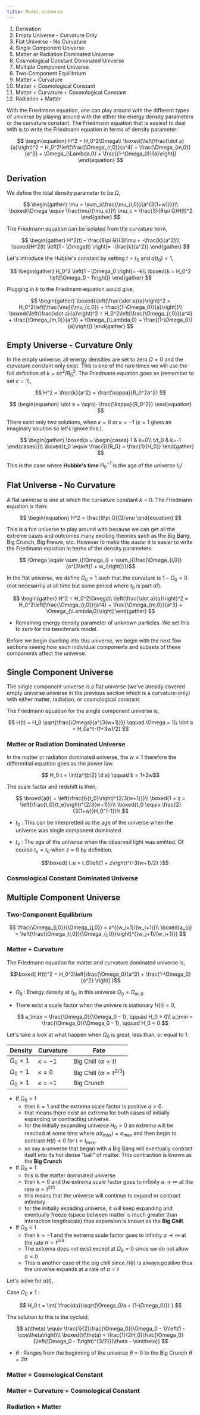 ```yaml
---
title: Model Universe
---
```


<!-- TOC -->

1. Derivation
2. Empty Universe - Curvature Only
3. Flat Universe - No Curvature
4. Single Component Universe
  1. Matter or Radiation Dominated Universe
  2. Cosmological Constant Dominated Universe
5. Multiple Component Universe
  1. Two-Component Equilibrium
  2. Matter + Curvature
  3. Matter + Cosmological Constant
  4. Matter + Curvature + Cosmological Constant
  5. Radiation + Matter

<!-- /TOC -->

With the Friedmann equation, one can play around with the different types of universe by playing around with the either the energy density parameters or the curvature constant. The Friedmann equation that is easiest to deal with is to write the Friedmann equation in terms of density parameter:

$$
\begin{equation}
    H^2 = H_0^2\Omega\\
    \boxed{\left(\frac{\dot a}{a}\right)^2 = H_0^2\left[\frac{\Omega_{r,0}}{a^4} + \frac{\Omega_{m,0}}{a^3} + \Omega_{\Lambda,0} + \frac{(1-\Omega_0)}{a}\right]}
\end{equation}
$$

<a id="markdown-derivation" name="derivation"></a>
## Derivation

We define the total density parameter to be $\Omega$,

$$
\begin{gather}
    \mu = \sum_i{\frac{\mu_{i,0}}{a^{3(1+w)}}}\\
    \boxed{\Omega \equiv \frac{\mu}{\mu_c}}\\
    \mu_c = \frac{3}{8\pi G}H(t)^2
\end{gather}
$$

The Friedmann equation can be isolated from the curvature term,

$$
\begin{gather}
    H^2(t) - \frac{8\pi G}{3}\mu = -\frac{k}{a^2}\\
    \boxed{H^2(t) \left[1 - \Omega(t) \right]= -\frac{k}{a^2}}
\end{gather}
$$

Let's introduce the Hubble's constant by setting $t = t_0$ and $a(t_0)=1$,

$$
\begin{gather}
    H_0^2 \left[1 - \Omega_0 \right]= -k\\
    \boxed{k = H_0^2 \left[\Omega_0 - 1\right]}
\end{gather}
$$

Plugging in $k$ to the Friedmann equation would give,

$$
\begin{gather}
    \boxed{\left(\frac{\dot a}{a}\right)^2 = H_0^2\left[\frac{\mu}{\mu_{c,0}} + \frac{(1-\Omega_0)}{a}\right]}\\
    \boxed{\left(\frac{\dot a}{a}\right)^2 = H_0^2\left[\frac{\Omega_{r,0}}{a^4} + \frac{\Omega_{m,0}}{a^3} + \Omega_{\Lambda,0} + \frac{(1-\Omega_0)}{a}\right]}
\end{gather}
$$


<a id="markdown-empty-universe---curvature-only" name="empty-universe---curvature-only"></a>
## Empty Universe - Curvature Only
In the empty universe, all energy densities are set to zero $\Omega = 0$ and the curvature constant only exist. This is one of the rare times we will use the full definition of $k = \kappa c^2/R_0^2$. The Friedmann equation goes as (remember to set $c = 1$),

$$ H^2 = \frac{k}{a^2} = \frac{\kappa}{R_0^2a^2} $$

$$ \begin{equation}
    \dot a = \sqrt{- \frac{\kappa}{R_0^2}}
\end{equation} $$

There exist only two solutions, when $\kappa = 0$ or $\kappa = -1$ ($\kappa = 1$ gives an imaginary solution so let's ignore this.).

$$ \begin{gather}
    \boxed{a = \begin{cases}
        1 & k=0\\
        t/t_0 & k=-1
    \end{cases}}\\
    \boxed{t_0 \equiv \frac{1}{R_0} = \frac{1}{H_0}}
\end{gather} $$

This is the case where **Hubble's time** $H_0^{-1}$ is the age of the universe $t_0$!

<a id="markdown-flat-universe---no-curvature" name="flat-universe---no-curvature"></a>
## Flat Universe - No Curvature
A flat universe is one at which the curvature constant $k = 0$. The Friedmann equation is then:

$$ \begin{equation}
    H^2 = \frac{8\pi G}{3}\mu
\end{equation} $$

This is a fun universe to play around with because we can get all the extreme cases and outcomes many exciting theories such as the Big Bang, Big Crunch, Big Freeze, etc. However to make this easier it is easier to write the Friedmann equation in terms of the density parameters:

$$ \Omega \equiv \sum_i{\Omega_i} = \sum_i{\frac{\Omega_{i,0}}{a^{3\left(1 + w_i\right)}}}$$

In the flat universe, we define $\Omega_0 = 1$ such that the curvature is $1 - \Omega_0 = 0$ (not necesarrily at all time but some period where $t_0$ is part of).

$$
\begin{gather}
    H^2 = H_0^2\Omega\\
    \left(\frac{\dot a}{a}\right)^2 = H_0^2\left[\frac{\Omega_{r,0}}{a^4} + \frac{\Omega_{m,0}}{a^3} + \Omega_{\Lambda,0}\right]
\end{gather}
$$

* Remaining energy density parameter of unknown particles. We set this to zero for the benchmark model.

Before we begin dwelling into this universe, we begin with the next few sections seeing how each individual components and subsets of these components affect the universe.

<a id="markdown-single-component-universe" name="single-component-universe"></a>
## Single Component Universe

The single component universe is a flat universe (we've already covered empty universe universe in the previous section which is a curvature-only) with either matter, radiation, or cosmological constant.

The Friedmann equation for the single component universe is,

$$
H(t) = H_0 \sqrt{\frac{\Omega}{a^{3(w+1)}}} \qquad \Omega = 1\\
\dot a = H_0a^{-(1+3w)/2}
$$

<a id="markdown-matter-or-radiation-dominated-universe" name="matter-or-radiation-dominated-universe"></a>
### Matter or Radiation Dominated Universe
In the matter or radiation dominated universe, the $w \ne 1$ therefore the differential equation goes as the power law.

$$ H_0 t =  \int{a^{b/2} \d a} \qquad b = 1+3w$$

The scale factor and redshift is then,

$$
\boxed{a(t) = \left(\frac{t}{t_0}\right)^{2/3(w+1)}}\\
\boxed{1 + z = \left(\frac{t_0}{t_e}\right)^{2/3(w+1)}}\\
\boxed{t_0 \equiv \frac{2}{3(1+w)}H_0^{-1}}\\
$$

* $t_0$ : This can be interpretted as the age of the universe when the universe was single component dominated
* $t_e$ : The age of the universe when the observed light was emitted. Of course $t_e = t_0$ when $z=0$ by definition.

    $$\boxed{ t_e = t_0\left(1 + z\right)^{-3(w+1)/2} }$$

<a id="markdown-cosmological-constant-dominated-universe" name="cosmological-constant-dominated-universe"></a>
### Cosmological Constant Dominated Universe

<!-- TODO: -->

<a id="markdown-multiple-component-universe" name="multiple-component-universe"></a>
## Multiple Component Universe


<a id="markdown-two-component-equilibrium" name="two-component-equilibrium"></a>
### Two-Component Equilibrium
$$
\frac{\Omega_{i,0}}{\Omega_{j,0}} = a^{(w_i+1)/(w_j+1)}\\
\boxed{a_{ij} = \left(\frac{\Omega_{i,0}}{\Omega_{j,0}}\right)^{(w_j+1)/(w_i+1)}}
$$

<a id="markdown-matter--curvature" name="matter--curvature"></a>
### Matter + Curvature

The Friedmann equation for matter and curvature dominated universe is,

$$\boxed{ H(t)^2 = H_0^2\left[\frac{\Omega_0}{a^3} + \frac{1-\Omega_0}{a^2} \right] }$$

* $\Omega_0$ : Energy density at $t_0$, in this universe $\Omega_0 = \Omega_{m,0}$.

* There exist a scale factor when the univere is stationary $H(t)=0$,

    $$
    a_\max = \frac{\Omega_0}{\Omega_0 - 1}, \qquad H_0 > 0\\
    a_\min = \frac{\Omega_0}{\Omega_0 - 1}, \qquad H_0 < 0
    $$

Let's take a look at what happen when $\Omega_0$ is great, less than, or equal to $1$.

|    Density     |   Curvature   |                 Fate                 |
| -------------- | ------------- | ------------------------------------ |
| $\Omega_0 < 1$ | $\kappa =-1$  | Big Chill ($\alpha \propto t$)       |
| $\Omega_0 = 1$ | $\kappa = 0$  | Big Chill ($\alpha \propto t^{2/3}$) |
| $\Omega_0 > 1$ | $\kappa = +1$ | Big Crunch                           |


* If $\Omega_0 > 1$
    * then $k = 1$ and the extrema scale factor is positive $a>0$.
    * that means there exist an extrema for both cases of initially expanding or contracting universe.
    * for the initially expanding universe $H_0 > 0$ an extrema will be reached at some time where $a(t_\max) = a_\max$ and then begin to contract $H(t) < 0$ for $t > t_\max$.
    * so say a universe that began with a Big Bang will eventually contract itself into its hot dense "ball" of matter. This contraction is known as the **Big Crunch**
* If $\Omega_0 = 1$
    * this is the matter dominated universe
    * then $k = 0$ and the extrema scale factor goes to infinity $a \rightarrow \infty$ at the rate $\alpha \propto t^{2/3}$
    * this means that the universe will continue to expand or contract infinitely
    * for the initially expading universe, it will keep expanding and eventually freeze (space between matter is much greater than interaction lengthscale) thus expansion is known as the **Big Chill**.
* If $\Omega_0 < 1$
    * then $k = -1$ and the extrema scale factor goes to infinity $a \rightarrow \infty$ at the rate $\alpha \propto t^{2/3}$
    * The extrema does not exist except at $\Omega_0 = 0$ since we do not allow $a < 0$
    * This is another case of the big chill since $H(t)$ is always positive thus the universe expands at a rate of $a \propto t$

Let's solve for $a(t)$,

Case $\Omega_0 \ne 1$
:

$$ H_0 t = \int{ \frac{da}{\sqrt{\Omega_0/a + (1-\Omega_0)}} } $$

The solution to this is the cycloid,

$$
a(\theta) \equiv \frac{1}{2}\frac{\Omega_0}{\Omega_0 - 1}\left(1 - \cos\theta\right)\\
\boxed{t(\theta) = \frac{1}{2H_0}\frac{\Omega_0}{\left(\Omega_0 - 1\right)^{3/2}}(\theta - \sin\theta)}
$$

* $\theta$ : Ranges from the beginning of the universe $\theta=0$ to the Big Crunch $\theta = 2\pi$

<a id="markdown-matter--cosmological-constant" name="matter--cosmological-constant"></a>
### Matter + Cosmological Constant

<a id="markdown-matter--curvature--cosmological-constant" name="matter--curvature--cosmological-constant"></a>
### Matter + Curvature + Cosmological Constant

<a id="markdown-radiation--matter" name="radiation--matter"></a>
### Radiation + Matter